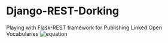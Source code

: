 # Django-REST-Dorking
Playing with Flask-REST framework for Publishing Linked Open Vocabularies
![equation](http://mathurl.com/5q4mnx)
